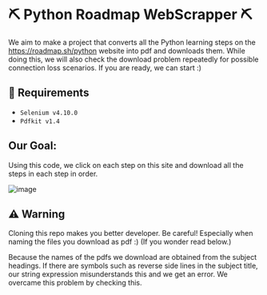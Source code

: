 # ⛏ Python Roadmap WebScrapper ⛏
We aim to make a project that converts all the Python learning steps on the https://roadmap.sh/python website into pdf and downloads them. While doing this, we will also check the download problem repeatedly for possible connection loss scenarios. If you are ready, we can start :)

## 🧬 Requirements
* `Selenium v4.10.0`
* `Pdfkit v1.4`

## Our Goal:
Using this code, we click on each step on this site and download all the steps in each step in order.

![image](https://github.com/furkancankay/PythonRoadmapWebScrapper/assets/139324087/fba8ff94-3b37-42a6-8888-7493bd27d82a)


## ⚠️ Warning

Cloning this repo makes you better developer. Be careful! Especially when naming the files you download as pdf :)   (If you wonder read below.)

Because the names of the pdfs we download are obtained from the subject headings. If there are symbols such as reverse side lines in the subject title, our string expression misunderstands this and we get an error. We overcame this problem by checking this.
